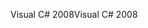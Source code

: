<span data-ttu-id="cace4-101">Visual C# 2008</span><span class="sxs-lookup"><span data-stu-id="cace4-101">Visual C# 2008</span></span>